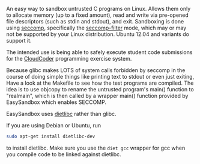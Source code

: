 An easy way to sandbox untrusted C programs on Linux.
Allows them only to allocate memory (up to a fixed amount),
read and write via pre-opened file descriptors (such as stdin
and stdout), and exit.  Sandboxing is done using
[seccomp](http://lwn.net/Articles/332974/), specifically
the [seccomp-filter](http://lwn.net/Articles/494252/) mode,
which may or may not be supported by your Linux distribution.
Ubuntu 12.04 and variants do support it.

The intended use is being able to safely execute student
code submissions for the [CloudCoder](http://cloudcoder.org)
programming exercise system.

Because glibc makes LOTS of system calls forbidden by
seccomp in the course of doing simple things like printing
text to stdout or even just exiting,
Have a look at the Makefile to see how the test programs are compiled.
The idea is to use objcopy to rename the untrusted
program's main() function to "realmain", which is then
called by a wrapper main() function provided by EasySandbox
which enables SECCOMP.

EasySandbox uses [dietlibc](http://www.fefe.de/dietlibc/)
rather than glibc.

If you are using Debian or Ubuntu, run

```bash
sudo apt-get install dietlibc-dev
```

to install dietlibc.  Make sure you use the `diet gcc` wrapper for
gcc when you compile code to be linked against dietlibc.
